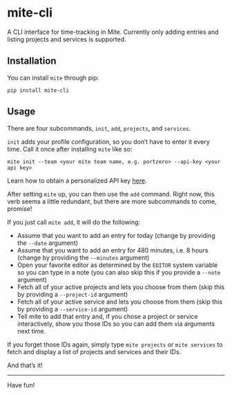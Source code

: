 # mite-cli

A CLI interface for time-tracking in Mite. Currently only adding entries and
listing projects and services is supported.

## Installation

You can install `mite` through pip:

```
pip install mite-cli
```

## Usage

There are four subcommands, `init`, `add`, `projects`, and `services`.

`init` adds your profile configuration, so you don’t have to enter it every
time. Call it once after installing `mite` like so:

```
mite init --team <your mite team name, e.g. portzero> --api-key <your api key>
```

Learn how to obtain a personalized API key [here](https://mite.yo.lk/en/api/index.html#authentication).

After setting `mite` up, you can then use the `add` command. Right now, this
verb seems a little redundant, but there are more subcommands to come, promise!

If you just call `mite add`, it will do the following:

- Assume that you want to add an entry for today (change by providing the
  `--date` argument)
- Assume that you want to add an entry for 480 minutes, i.e. 8 hours (change
  by providing the `--minutes` argument)
- Open your favorite editor as determined by the `EDITOR` system variable so you
  can type in a note (you can also skip this if you provide a `--note` argument)
- Fetch all of your active projects and lets you choose from them (skip this by
  providing a `--project-id` argument)
- Fetch all of your active service and lets you choose from them (skip this by
  providing a `--service-id` argument)
- Tell mite to add that entry and, if you chose a project or service
  interactively, show you those IDs so you can add them via arguments next time.

If you forget those IDs again, simply type `mite projects` or `mite services` to
fetch and display a list of projects and services and their IDs.

And that’s it!

<hr/>

Have fun!
